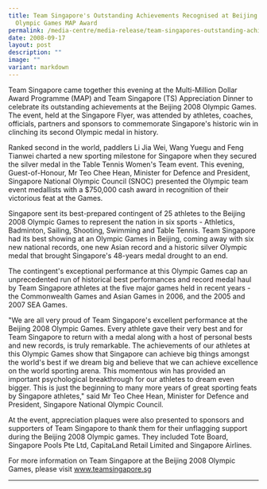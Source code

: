 ```yaml
---
title: Team Singapore's Outstanding Achievements Recognised at Beijing 2008
  Olympic Games MAP Award
permalink: /media-centre/media-release/team-singapores-outstanding-achievements-recognised-at-beijing-2008/
date: 2008-09-17
layout: post
description: ""
image: ""
variant: markdown
---
```



Team Singapore came together this evening at the Multi-Million Dollar Award Programme (MAP) and Team Singapore (TS) Appreciation Dinner to celebrate its outstanding achievements at the Beijing 2008 Olympic Games. The event, held at the Singapore Flyer, was attended by athletes, coaches, officials, partners and sponsors to commemorate Singapore's historic win in clinching its second Olympic medal in history.

Ranked second in the world, paddlers Li Jia Wei, Wang Yuegu and Feng Tianwei charted a new sporting milestone for Singapore when they secured the silver medal in the Table Tennis Women's Team event. This evening, Guest-of-Honour, Mr Teo Chee Hean, Minister for Defence and President, Singapore National Olympic Council (SNOC) presented the Olympic team event medallists with a $750,000 cash award in recognition of their victorious feat at the Games.

Singapore sent its best-prepared contingent of 25 athletes to the Beijing 2008 Olympic Games to represent the nation in six sports - Athletics, Badminton, Sailing, Shooting, Swimming and Table Tennis. Team Singapore had its best showing at an Olympic Games in Beijing, coming away with six new national records, one new Asian record and a historic silver Olympic medal that brought Singapore's 48-years medal drought to an end.

The contingent's exceptional performance at this Olympic Games cap an unprecedented run of historical best performances and record medal haul by Team Singapore athletes at the five major games held in recent years - the Commonwealth Games and Asian Games in 2006, and the 2005 and 2007 SEA Games.

"We are all very proud of Team Singapore's excellent performance at the Beijing 2008 Olympic Games. Every athlete gave their very best and for Team Singapore to return with a medal along with a host of personal bests and new records, is truly remarkable. The achievements of our athletes at this Olympic Games show that Singapore can achieve big things amongst the world's best if we dream big and believe that we can achieve excellence on the world sporting arena. This momentous win has provided an important psychological breakthrough for our athletes to dream even bigger. This is just the beginning to many more years of great sporting feats by Singapore athletes," said Mr Teo Chee Hean, Minister for Defence and President, Singapore National Olympic Council.

At the event, appreciation plaques were also presented to sponsors and supporters of Team Singapore to thank them for their unflagging support during the Beijing 2008 Olympic games. They included Tote Board, Singapore Pools Pte Ltd, CapitaLand Retail Limited and Singapore Airlines.

For more information on Team Singapore at the Beijing 2008 Olympic Games, please visit www.teamsingapore.sg

---
